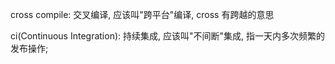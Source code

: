 cross compile: 交叉编译, 应该叫"跨平台"编译, cross 有跨越的意思

ci(Continuous Integration): 持续集成, 应该叫"不间断"集成, 指一天内多次频繁的发布操作;
